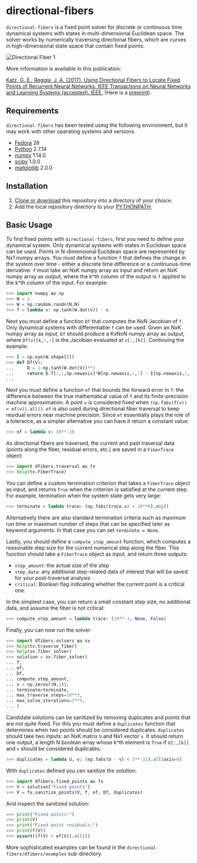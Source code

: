 # directional-fibers

`directional-fibers` is a fixed point solver for discrete or continuous time dynamical systems with states in multi-dimensional Euclidean space.  The solver works by numerically traversing directional fibers, which are curves in high-dimensional state space that contain fixed points:

![Directional Fiber 1](https://cloud.githubusercontent.com/assets/6537102/21059296/bc76324e-be0f-11e6-9b5f-24a3cc928711.png)

More information is available in this publication:

[Katz, G. E., Reggia, J. A. (2017). Using Directional Fibers to Locate Fixed Points of Recurrent Neural Networks. IEEE Transactions on Neural Networks and Learning Systems (accepted). IEEE.](https://doi.org/10.1109/TNNLS.2017.2733544) (Here is a [preprint](https://www.cs.umd.edu/~gkatz/TNNLS-2016-P-7293.R2.pdf)).

## Requirements

`directional-fibers` has been tested using the following environment, but it may work with other operating systems and versions.
* [Fedora](https://getfedora.org/) 26
* [Python](https://www.python.org/) 2.7.14
* [numpy](http://www.numpy.org/) 1.14.0
* [scipy](http://www.scipy.org/scipylib/index.html) 1.0.0
* [matplotlib](http://matplotlib.org/) 2.0.0

## Installation

1. [Clone or download](https://help.github.com/articles/cloning-a-repository/) this repository into a directory of your choice.
2. Add the local repository directory to your [PYTHONPATH](https://docs.python.org/2/using/cmdline.html#envvar-PYTHONPATH).

## Basic Usage

To find fixed points with `directional-fibers`, first you need to define your dynamical system.  Only dynamical systems with states in Euclidean space can be used.  Points in N-dimensional Euclidean space are represented by Nx1 numpy arrays.  You must define a function `f` that defines the change in the system over time - either a discrete time difference or a continuous-time derivative.  `f` must take an NxK numpy array as input and return an NxK numpy array as output, where the k^th column of the output is `f` applied to the k^th column of the input.  For example:

```python
>>> import numpy as np
>>> N = 2
>>> W = np.random.randn(N,N)
>>> f = lambda v: np.tanh(W.dot(v)) - v
```

Next you must define a function `Df` that computes the NxN Jacobian of `f`.  Only dynamical systems with differentiable `f` can be used.  Given an NxK numpy array as input, `Df` should produce a KxNxN numpy array as output, where `Df(v)[k,:,:]` is the Jacobian evaluated at `v[:,[k]]`.  Continuing the example:

```python
>>> I = np.eye(W.shape[0])
>>> def Df(V):
...     D = 1-np.tanh(W.dot(V))**2
...     return D.T[:,:,np.newaxis]*W[np.newaxis,:,:] - I[np.newaxis,:,:]
...
```

Next you must define a function `ef` that bounds the forward error in `f`: the difference between the true mathematical value of `f` and its finite-precision machine approximation.  A point `v` is considered fixed when `(np.fabs(f(v)) < ef(v)).all()`. `ef` is also used during directional fiber traversal to keep residual errors near machine precision.  Since `ef` essentially plays the role of a tolerance, as a simpler alternative you can have it return a constant value:

```python
>>> ef = lambda v: 10**-10
```

As directional fibers are traversed, the current and past traversal data (points along the fiber, residual errors, etc.) are saved in a `FiberTrace` object:

```python
>>> import dfibers.traversal as tv
>>> help(tv.FiberTrace)
```

You can define a custom termination criterion that takes a `FiberTrace` object as input, and returns `True` when the criterion is satisfied at the current step.  For example, termination when the system state gets very large:

```python
>>> terminate = lambda trace: (np.fabs(trace.x) > 10**6).any()
```

Alternatively there are also standard termination criteria such as maximum run time or maximum number of steps that can be specified later as keyword arguments.  In that case you can set `terminate = None`.

Lastly, you should define a `compute_step_amount` function, which computes a reasonable step size for the current numerical step along the fiber.  This function should take a `FiberTrace` object as input, and return three outputs:
- `step_amount`: the actual size of the step
- `step_data`: any additional step-related data of interest that will be saved for your post-traversal analysis
- `critical`: Boolean flag indicating whether the current point is a critical one.

In the simplest case, you can return a small constant step size, no additional data, and assume the fiber is not critical:

```python
>>> compute_step_amount = lambda trace: (10**-3, None, False)
```

Finally, you can now run the solver:

```python
>>> import dfibers.solvers as sv
>>> help(tv.traverse_fiber)
>>> help(sv.fiber_solver)
>>> solution = sv.fiber_solver(
... f,
... ef,
... Df,
... compute_step_amount,
... v = np.zeros((N,1)),
... terminate=terminate,
... max_traverse_steps=10**3,
... max_solve_iterations=2**5,
... )
```

Candidate solutions can be sanitized by removing duplicates and points that are not quite fixed.  For this you must define a `duplicates` function that determines when two points should be considered duplicates.  `duplicates` should take two inputs: an NxK matrix `U` and Nx1 vector `v`.  It should return one output, a length N boolean array whose k^th element is `True` if `U[:,[k]]` and `v` should be considered duplicates:

```python
>>> duplicates = lambda U, v: (np.fabs(U - v) < 2**-21).all(axis=0)
```

With `duplicates` defined you can sanitize the solution:

```python
>>> import dfibers.fixed_points as fx
>>> V = solution["Fixed points"]
>>> V = fx.sanitize_points(V, f, ef, Df, duplicates)
```

And inspect the sanitized solution:

```python
>>> print("Fixed points:")
>>> print(V)
>>> print("Fixed point residuals:")
>>> print(f(V))
>>> assert((f(V) < ef(V)).all())
```

More sophisticated examples can be found in the `directional-fibers/dfibers/examples` sub-directory.
